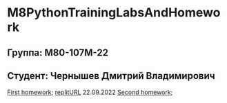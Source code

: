 # M8PythonTrainingLabsAndHomework
## Группа: М80-107М-22
## Студент: Чернышев Дмитрий Владимирович
[First homework](https://github.com/B3aRrrr/M8PythonTrainingLabsAndHomework/blob/main/main.py); [replitURL](https://replit.com/@DmitryChernysh1/mai2022hw1ChernyshevSCT107m-1#main.py)  22.09.2022
[Second homework](https://colab.research.google.com/drive/1DGbh_tTA6-dsmj8HFbTAwzZPuuBurJGg#scrollTo=8EYUqNQsF5PU);
